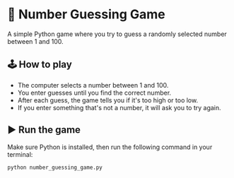 # 🎯 Number Guessing Game

A simple Python game where you try to guess a randomly selected number between 1 and 100.

## 🕹️ How to play

- The computer selects a number between 1 and 100.
- You enter guesses until you find the correct number.
- After each guess, the game tells you if it's too high or too low.
- If you enter something that's not a number, it will ask you to try again.

## ▶️ Run the game

Make sure Python is installed, then run the following command in your terminal:

```bash
python number_guessing_game.py
